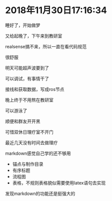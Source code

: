 # 2018年11月30日17:16:34

睡好了，开始做梦

又给起晚了，下午来到教研室

realsense搞不来，所以一直在看代码规范

很舒服



明天可能超声波要到了

可以调试，有事情干了

接线和获取数据，写成ros节点



晚上终于不用熬在教研室

可以游泳了

顺便和群友开开黑



可惜双休日理疗室不开门

最近几天没有时间去做理疗



markdown感觉自己学的还不够用

- 锚点与制作目录
- 有序标题
- 流程图
- 表格，不规则表格貌似需要使用latex语句去实现

发现markdown的功能还是挺强大的